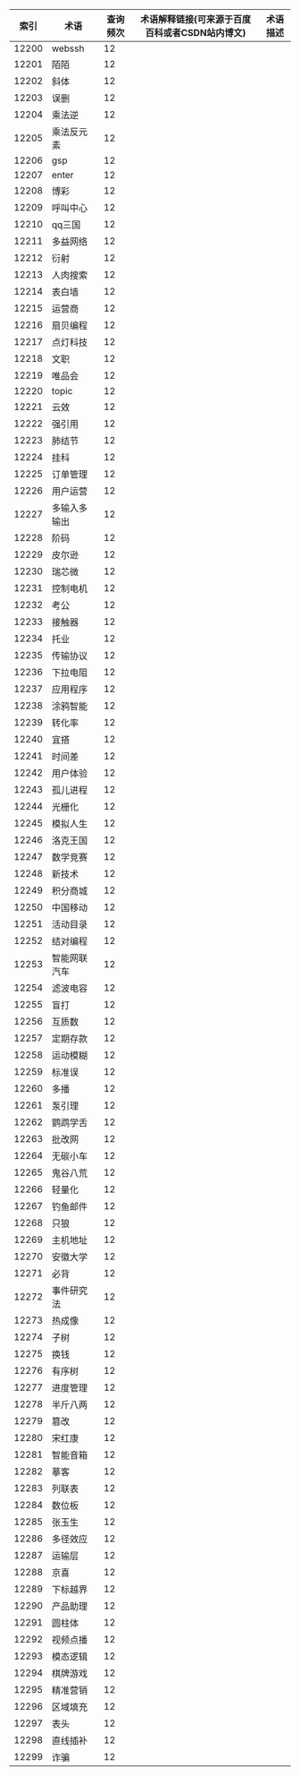 | 索引    | 术语     | 查询频次 | 术语解释链接(可来源于百度百科或者CSDN站内博文) | 术语描述 |
| ----- | ------ | ---- | -------------------------- | ---- |
| 12200 | webssh | 12   |                            |      |
| 12201 | 陌陌     | 12   |                            |      |
| 12202 | 斜体     | 12   |                            |      |
| 12203 | 误删     | 12   |                            |      |
| 12204 | 乘法逆    | 12   |                            |      |
| 12205 | 乘法反元素  | 12   |                            |      |
| 12206 | gsp    | 12   |                            |      |
| 12207 | enter  | 12   |                            |      |
| 12208 | 博彩     | 12   |                            |      |
| 12209 | 呼叫中心   | 12   |                            |      |
| 12210 | qq三国   | 12   |                            |      |
| 12211 | 多益网络   | 12   |                            |      |
| 12212 | 衍射     | 12   |                            |      |
| 12213 | 人肉搜索   | 12   |                            |      |
| 12214 | 表白墙    | 12   |                            |      |
| 12215 | 运营商    | 12   |                            |      |
| 12216 | 扇贝编程   | 12   |                            |      |
| 12217 | 点灯科技   | 12   |                            |      |
| 12218 | 文职     | 12   |                            |      |
| 12219 | 唯品会    | 12   |                            |      |
| 12220 | topic  | 12   |                            |      |
| 12221 | 云效     | 12   |                            |      |
| 12222 | 强引用    | 12   |                            |      |
| 12223 | 肺结节    | 12   |                            |      |
| 12224 | 挂科     | 12   |                            |      |
| 12225 | 订单管理   | 12   |                            |      |
| 12226 | 用户运营   | 12   |                            |      |
| 12227 | 多输入多输出 | 12   |                            |      |
| 12228 | 阶码     | 12   |                            |      |
| 12229 | 皮尔逊    | 12   |                            |      |
| 12230 | 瑞芯微    | 12   |                            |      |
| 12231 | 控制电机   | 12   |                            |      |
| 12232 | 考公     | 12   |                            |      |
| 12233 | 接触器    | 12   |                            |      |
| 12234 | 托业     | 12   |                            |      |
| 12235 | 传输协议   | 12   |                            |      |
| 12236 | 下拉电阻   | 12   |                            |      |
| 12237 | 应用程序   | 12   |                            |      |
| 12238 | 涂鸦智能   | 12   |                            |      |
| 12239 | 转化率    | 12   |                            |      |
| 12240 | 宜搭     | 12   |                            |      |
| 12241 | 时间差    | 12   |                            |      |
| 12242 | 用户体验   | 12   |                            |      |
| 12243 | 孤儿进程   | 12   |                            |      |
| 12244 | 光栅化    | 12   |                            |      |
| 12245 | 模拟人生   | 12   |                            |      |
| 12246 | 洛克王国   | 12   |                            |      |
| 12247 | 数学竞赛   | 12   |                            |      |
| 12248 | 新技术    | 12   |                            |      |
| 12249 | 积分商城   | 12   |                            |      |
| 12250 | 中国移动   | 12   |                            |      |
| 12251 | 活动目录   | 12   |                            |      |
| 12252 | 结对编程   | 12   |                            |      |
| 12253 | 智能网联汽车 | 12   |                            |      |
| 12254 | 滤波电容   | 12   |                            |      |
| 12255 | 盲打     | 12   |                            |      |
| 12256 | 互质数    | 12   |                            |      |
| 12257 | 定期存款   | 12   |                            |      |
| 12258 | 运动模糊   | 12   |                            |      |
| 12259 | 标准误    | 12   |                            |      |
| 12260 | 多播     | 12   |                            |      |
| 12261 | 泵引理    | 12   |                            |      |
| 12262 | 鹦鹉学舌   | 12   |                            |      |
| 12263 | 批改网    | 12   |                            |      |
| 12264 | 无碳小车   | 12   |                            |      |
| 12265 | 鬼谷八荒   | 12   |                            |      |
| 12266 | 轻量化    | 12   |                            |      |
| 12267 | 钓鱼邮件   | 12   |                            |      |
| 12268 | 只狼     | 12   |                            |      |
| 12269 | 主机地址   | 12   |                            |      |
| 12270 | 安徽大学   | 12   |                            |      |
| 12271 | 必背     | 12   |                            |      |
| 12272 | 事件研究法  | 12   |                            |      |
| 12273 | 热成像    | 12   |                            |      |
| 12274 | 子树     | 12   |                            |      |
| 12275 | 换钱     | 12   |                            |      |
| 12276 | 有序树    | 12   |                            |      |
| 12277 | 进度管理   | 12   |                            |      |
| 12278 | 半斤八两   | 12   |                            |      |
| 12279 | 篡改     | 12   |                            |      |
| 12280 | 宋红康    | 12   |                            |      |
| 12281 | 智能音箱   | 12   |                            |      |
| 12282 | 摹客     | 12   |                            |      |
| 12283 | 列联表    | 12   |                            |      |
| 12284 | 数位板    | 12   |                            |      |
| 12285 | 张玉生    | 12   |                            |      |
| 12286 | 多径效应   | 12   |                            |      |
| 12287 | 运输层    | 12   |                            |      |
| 12288 | 京喜     | 12   |                            |      |
| 12289 | 下标越界   | 12   |                            |      |
| 12290 | 产品助理   | 12   |                            |      |
| 12291 | 圆柱体    | 12   |                            |      |
| 12292 | 视频点播   | 12   |                            |      |
| 12293 | 模态逻辑   | 12   |                            |      |
| 12294 | 棋牌游戏   | 12   |                            |      |
| 12295 | 精准营销   | 12   |                            |      |
| 12296 | 区域填充   | 12   |                            |      |
| 12297 | 表头     | 12   |                            |      |
| 12298 | 直线插补   | 12   |                            |      |
| 12299 | 诈骗     | 12   |                            |      |
